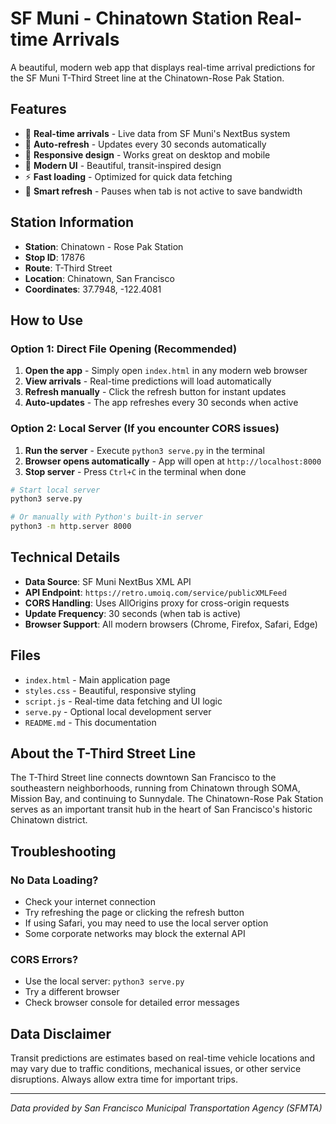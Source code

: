 # SF Muni - Chinatown Station Real-time Arrivals

A beautiful, modern web app that displays real-time arrival predictions for the SF Muni T-Third Street line at the Chinatown-Rose Pak Station.

## Features

- 🚊 **Real-time arrivals** - Live data from SF Muni's NextBus system
- 🔄 **Auto-refresh** - Updates every 30 seconds automatically  
- 📱 **Responsive design** - Works great on desktop and mobile
- 🎨 **Modern UI** - Beautiful, transit-inspired design
- ⚡ **Fast loading** - Optimized for quick data fetching
- 🔄 **Smart refresh** - Pauses when tab is not active to save bandwidth

## Station Information

- **Station**: Chinatown - Rose Pak Station
- **Stop ID**: 17876
- **Route**: T-Third Street 
- **Location**: Chinatown, San Francisco
- **Coordinates**: 37.7948, -122.4081

## How to Use

### Option 1: Direct File Opening (Recommended)
1. **Open the app** - Simply open `index.html` in any modern web browser
2. **View arrivals** - Real-time predictions will load automatically
3. **Refresh manually** - Click the refresh button for instant updates
4. **Auto-updates** - The app refreshes every 30 seconds when active

### Option 2: Local Server (If you encounter CORS issues)
1. **Run the server** - Execute `python3 serve.py` in the terminal
2. **Browser opens automatically** - App will open at `http://localhost:8000`
3. **Stop server** - Press `Ctrl+C` in the terminal when done

```bash
# Start local server
python3 serve.py

# Or manually with Python's built-in server
python3 -m http.server 8000
```

## Technical Details

- **Data Source**: SF Muni NextBus XML API
- **API Endpoint**: `https://retro.umoiq.com/service/publicXMLFeed`
- **CORS Handling**: Uses AllOrigins proxy for cross-origin requests
- **Update Frequency**: 30 seconds (when tab is active)
- **Browser Support**: All modern browsers (Chrome, Firefox, Safari, Edge)

## Files

- `index.html` - Main application page
- `styles.css` - Beautiful, responsive styling
- `script.js` - Real-time data fetching and UI logic
- `serve.py` - Optional local development server
- `README.md` - This documentation

## About the T-Third Street Line

The T-Third Street line connects downtown San Francisco to the southeastern neighborhoods, running from Chinatown through SOMA, Mission Bay, and continuing to Sunnydale. The Chinatown-Rose Pak Station serves as an important transit hub in the heart of San Francisco's historic Chinatown district.

## Troubleshooting

### No Data Loading?
- Check your internet connection
- Try refreshing the page or clicking the refresh button
- If using Safari, you may need to use the local server option
- Some corporate networks may block the external API

### CORS Errors?
- Use the local server: `python3 serve.py`
- Try a different browser
- Check browser console for detailed error messages

## Data Disclaimer

Transit predictions are estimates based on real-time vehicle locations and may vary due to traffic conditions, mechanical issues, or other service disruptions. Always allow extra time for important trips.

---

*Data provided by San Francisco Municipal Transportation Agency (SFMTA)* 